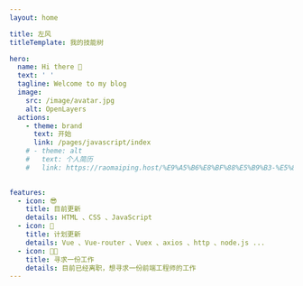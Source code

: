 ```yaml
---
layout: home

title: 左风
titleTemplate: 我的技能树

hero:
  name: Hi there 👋
  text: ' '
  tagline: Welcome to my blog
  image:
    src: /image/avatar.jpg
    alt: OpenLayers
  actions:
    - theme: brand
      text: 开始
      link: /pages/javascript/index
    # - theme: alt
    #   text: 个人简历
    #   link: https://raomaiping.host/%E9%A5%B6%E8%BF%88%E5%B9%B3-%E5%89%8D%E7%AB%AF%E5%B7%A5%E7%A8%8B%E5%B8%88-3%E5%B9%B4.pdf
      

features:
  - icon: 😎
    title: 目前更新
    details: HTML 、CSS 、JavaScript
  - icon: 👀
    title: 计划更新
    details: Vue 、Vue-router 、Vuex 、axios 、http 、node.js ...
  - icon: 👨‍💻
    title: 寻求一份工作
    details: 目前已经离职，想寻求一份前端工程师的工作
---
```

